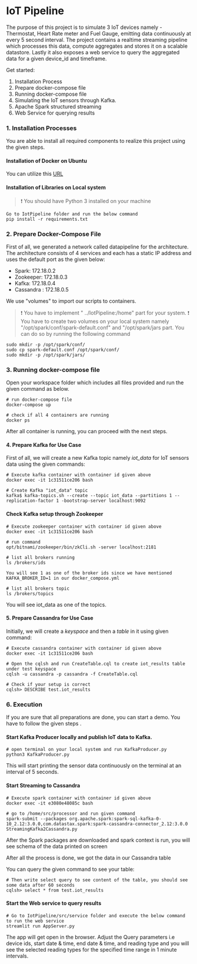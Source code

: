 # IoT Pipeline

The purpose of this project is to simulate 3 IoT devices namely - Thermostat, Heart Rate meter and Fuel Gauge, emitting data continuously at every 5 second interval. The project contains a realtime streaming pipeline which processes this data, compute aggregates and stores it on a scalable datastore. Lastly it also exposes a web service to query the aggregated data for a given device_id and timeframe. 

Get started:
1. Installation Process
2. Prepare docker-compose file
3. Running docker-compose file
4. Simulating the IoT sensors through Kafka.
5. Apache Spark structured streaming
6. Web Service for querying results

### 1. Installation Processes
You are able to install all required components to realize this project using the given steps.

#### Installation of Docker on Ubuntu
You can utilize this [URL](https://www.digitalocean.com/community/tutorials/how-to-install-and-use-docker-on-ubuntu-20-04)

#### Installation of Libraries on Local system
>:exclamation: You should have Python 3 installed on your machine
```
Go to IotPipeline folder and run the below command
pip install -r requirements.txt
```

### 2. Prepare Docker-Compose File
First of all, we generated a network called datapipeline for the architecture. The architecture consists of 4 services and each has a static IP address and uses the default port as the given below:
- Spark: 172.18.0.2
- Zookeeper: 172.18.0.3
- Kafka: 172.18.0.4
- Cassandra : 172.18.0.5

We use "volumes" to import our scripts to containers.
>:exclamation: You have to implement " ../IotPipeline:/home"  part for your system.
>:exclamation: You have to create two volumes on your local system namely "/opt/spark/conf/spark-default.conf" and "/opt/spark/jars part. You can do so by running the following command
```
sudo mkdir -p /opt/spark/conf/
sudo cp spark-default.conf /opt/spark/conf/
sudo mkdir -p /opt/spark/jars/ 
``` 

### 3. Running docker-compose file
Open your workspace folder which includes all files provided and run the given command as below.
```
# run docker-compose file
docker-compose up

# check if all 4 containers are running
docker ps
```
After all container is running, you can proceed with the next steps.

#### 4. Prepare Kafka for Use Case
First of all, we will create a new Kafka topic namely *iot_data* for IoT sensors data using the given commands:
```
# Execute kafka container with container id given above
docker exec -it 1c31511ce206 bash

# Create Kafka "iot_data" topic
kafka$ kafka-topics.sh --create --topic iot_data --partitions 1 --replication-factor 1 -bootstrap-server localhost:9092
```
#### Check Kafka setup through Zookeeper
```
# Execute zookeeper container with container id given above
docker exec -it 1c31511ce206 bash

# run command
opt/bitnami/zookeeper/bin/zkCli.sh -server localhost:2181

# list all brokers running
ls /brokers/ids

You will see 1 as one of the broker ids since we have mentioned KAFKA_BROKER_ID=1 in our docker_compose.yml

# list all brokers topic
ls /brokers/topics
```
You will see iot_data as one of the topics.

#### 5. Prepare Cassandra for Use Case
Initially, we will create a *keyspace* and then a *table* in it using given command:
```
# Execute cassandra container with container id given above
docker exec -it 1c31511ce206 bash

# Open the cqlsh and run CreateTable.cql to create iot_results table under test keyspace
cqlsh -u cassandra -p cassandra -f CreateTable.cql

# Check if your setup is correct
cqlsh> DESCRIBE test.iot_results
```

### 6. Execution
If you are sure that all preparations are done, you can start a demo. You have to follow the given steps .

#### Start Kafka Producer locally and publish IoT data to Kafka.
```
# open terminal on your local system and run KafkaProducer.py
python3 KafkaProducer.py
```
This will start printing the sensor data continuously on the terminal at an interval of 5 seconds.

#### Start Streaming to Cassandra
```
# Execute spark container with container id given above
docker exec -it e3080e48085c bash

# go to /home/src/processor and run given command
spark-submit --packages org.apache.spark:spark-sql-kafka-0-10_2.12:3.0.0,com.datastax.spark:spark-cassandra-connector_2.12:3.0.0 StreamingKafka2Cassandra.py
```
After the Spark packages are downloaded and spark context is run, you will see schema of the data printed on screen

After all the process is done, we got the data in our Cassandra table

You can query the given command to see your table:
```
# Then write select query to see content of the table, you should see some data after 60 seconds
cqlsh> select * from test.iot_results
```

#### Start the Web service to query results

```
# Go to IotPipeline/src/service folder and execute the below command to run the web service
streamlit run AppServer.py
```

The app will get open in the browser. Adjust the Query parameters i.e device ids, start date & time, end date & time, and reading type and you will see the selected reading types for the specified time range in 1 minute intervals. 
